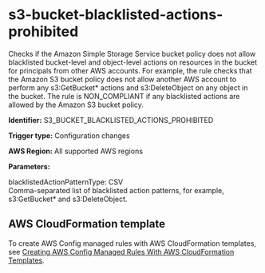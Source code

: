 # s3\-bucket\-blacklisted\-actions\-prohibited<a name="s3-bucket-blacklisted-actions-prohibited"></a>

Checks if the Amazon Simple Storage Service bucket policy does not allow blacklisted bucket\-level and object\-level actions on resources in the bucket for principals from other AWS accounts\. For example, the rule checks that the Amazon S3 bucket policy does not allow another AWS account to perform any s3:GetBucket\* actions and s3:DeleteObject on any object in the bucket\. The rule is NON\_COMPLIANT if any blacklisted actions are allowed by the Amazon S3 bucket policy\.

**Identifier:** S3\_BUCKET\_BLACKLISTED\_ACTIONS\_PROHIBITED

**Trigger type:** Configuration changes

**AWS Region:** All supported AWS regions

**Parameters:**

blacklistedActionPatternType: CSV  
Comma\-separated list of blacklisted action patterns, for example, s3:GetBucket\* and s3:DeleteObject\.

## AWS CloudFormation template<a name="w29aac11c33c17b7d305c15"></a>

To create AWS Config managed rules with AWS CloudFormation templates, see [Creating AWS Config Managed Rules With AWS CloudFormation Templates](aws-config-managed-rules-cloudformation-templates.md)\.